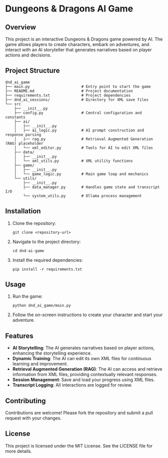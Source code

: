 # Dungeons & Dragons AI Game

## Overview
This project is an interactive Dungeons & Dragons game powered by AI. The game allows players to create characters, embark on adventures, and interact with an AI storyteller that generates narratives based on player actions and decisions.

## Project Structure
```
dnd_ai_game
├── main.py                       # Entry point to start the game
├── README.md                     # Project documentation
├── requirements.txt              # Project dependencies
├── dnd_ai_sessions/              # Directory for XML save files
└── src
    ├── __init__.py
    ├── config.py                 # Central configuration and constants
    ├── ai/
    │   ├── __init__.py
    │   ├── ai_logic.py           # AI prompt construction and response parsing
    │   ├── rag.py                # Retrieval Augmented Generation (RAG) placeholder
    │   └── xml_editor.py         # Tools for AI to edit XML files
    ├── data/
    │   ├── __init__.py
    │   └── xml_utils.py          # XML utility functions
    ├── game/
    │   ├── __init__.py
    │   └── game_logic.py         # Main game loop and mechanics
    └── utils/
        ├── __init__.py
        ├── data_manager.py       # Handles game state and transcript I/O
        └── system_utils.py       # Ollama process management
```

## Installation
1. Clone the repository:
   ```
   git clone <repository-url>
   ```
2. Navigate to the project directory:
   ```
   cd dnd-ai-game
   ```
3. Install the required dependencies:
   ```
   pip install -r requirements.txt
   ```

## Usage
1. Run the game:
   ```
   python dnd_ai_game/main.py
   ```
2. Follow the on-screen instructions to create your character and start your adventure.

## Features
- **AI Storytelling**: The AI generates narratives based on player actions, enhancing the storytelling experience.
- **Dynamic Training**: The AI can edit its own XML files for continuous learning and improvement.
- **Retrieval Augmented Generation (RAG)**: The AI can access and retrieve information from XML files, providing contextually relevant responses.
- **Session Management**: Save and load your progress using XML files.
- **Transcript Logging**: All interactions are logged for review.

## Contributing
Contributions are welcome! Please fork the repository and submit a pull request with your changes.

## License
This project is licensed under the MIT License. See the LICENSE file for more details.